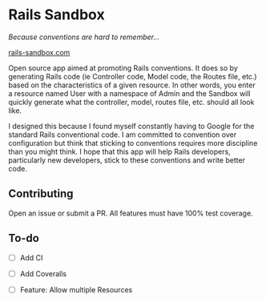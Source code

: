 # Rails Sandbox

_Because conventions are hard to remember..._

[rails-sandbox.com](http://rails-sandbox.com)

Open source app aimed at promoting Rails conventions. It does so by generating Rails code (ie Controller code, Model code, the Routes file, etc.) based on the characteristics of a given resource. In other words, you enter a resource named User with a namespace of Admin and the Sandbox will quickly generate what the controller, model, routes file, etc. should all look like.

I designed this because I found myself constantly having to Google for the standard Rails conventional code. I am committed to convention over configuration but think that sticking to conventions requires more discipline than you might think. I hope that this app will help Rails developers, particularly new developers, stick to these conventions and write better code.

## Contributing

Open an issue or submit a PR. All features must have 100% test coverage.

## To-do

- [ ] Add CI
- [ ] Add Coveralls
- [ ] Feature: Allow multiple Resources


